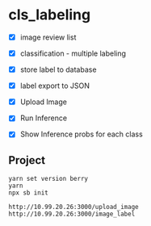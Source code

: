 # cls_labeling

- [x] image review list
- [x] classification - multiple labeling
- [x] store label to database
- [x] label export to JSON

- [x] Upload Image
- [x] Run Inference
- [x] Show Inference probs for each class

## Project

```dotnetcli
yarn set version berry
yarn
npx sb init
```

```
http://10.99.20.26:3000/upload_image
http://10.99.20.26:3000/image_label
```
